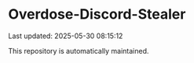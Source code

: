 # Overdose-Discord-Stealer

Last updated: 2025-05-30 08:15:12

This repository is automatically maintained.
